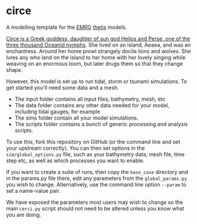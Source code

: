 # circe

A modelling template for the [EMRG](https://envmodellinggroup.github.io/)
[thetis](https://thetisproject.org/) models.

[Circe is a Greek goddess, daughter of sun god Helios and Perse, 
one of the three thousand Oceanid nymphs](https://en.wikipedia.org/wiki/Circe).
She lived on an island, Aeaea, and was an enchantress. Around her home prowl 
strangely docile lions and wolves. She lures any who land on 
the island to her home with her lovely singing while weaving 
on an enormous loom, but later drugs them so that they change shape.

However, this model is set up to run tidal, storm or tsunami
simulations. To get started you'll need some data and a mesh.

 - The input folder contains all input files; bathymetry, mesh, etc
 - The data folder contains any other data needed for your
model, including tidal gauges, for example
 - The sims folder contain all your model simulations.
 - The scripts folder contains a bunch of generic processing
and analysis scripts.

To use this, fork this repository on GitHub (or the command line and set your
upstream correctly). You can then set options in the `sim/global_options.py`
file, such as your bathymetry data, mesh file, time step etc, as well as which 
processes you want to enable.

If you want to create a suite of runs, then copy the `base_case`
directory and in the params.py file there, edit any parameters from the `global_params.py`
you wish to change.
Alternatively, use the command line option `--param` to set a name-value pair. 

We have exposed the parameters most users may wish to change so the main `cerci.py`
script should not need to be altered unless you know what you are doing.
